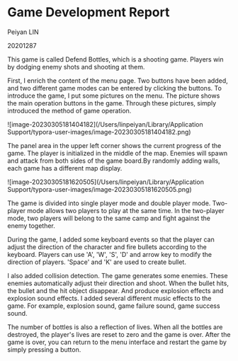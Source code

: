 # Game Development Report

Peiyan LIN 

20201287



This game is called Defend Bottles, which is a shooting game. Players win by dodging enemy shots and shooting at them.



First, I enrich the content of the menu page. Two buttons have been added, and two different game modes can be entered by clicking the buttons. To introduce the game, I put some pictures on the menu. The picture shows the main operation buttons in the game. Through these pictures, simply introduced the method of game operation.



![image-20230305181404182](/Users/linpeiyan/Library/Application Support/typora-user-images/image-20230305181404182.png)



The panel area in the upper left corner shows the current progress of the game. The player is initialized in the middle of the map. Enemies will spawn and attack from both sides of the game board.By randomly adding walls, each game has a different map display. 



![image-20230305181620505](/Users/linpeiyan/Library/Application Support/typora-user-images/image-20230305181620505.png)



The game is divided into single player mode and double player mode. Two-player mode allows two players to play at the same time. In the two-player mode, two players will belong to the same camp and fight against the enemy together.



During the game, I added some keyboard events so that the player can adjust the direction of the character and fire bullets according to the keyboard. Players can use 'A', 'W', 'S', 'D' and arrow key to modify the direction of players. 'Space' and 'K' are used to create bullet.



I also added collision detection. The game  generates some enemies. These enemies automatically adjust their direction and shoot. When the bullet hits, the bullet and the hit object disappear. And produce explosion effects and explosion sound effects. I added several different music effects to the game. For example, explosion sound, game failure sound, game success sound.



The number of bottles is also a reflection of lives. When all the bottles are destroyed, the player's lives are reset to zero and the game is over. After the game is over, you can return to the menu interface and restart the game by simply pressing a button.
